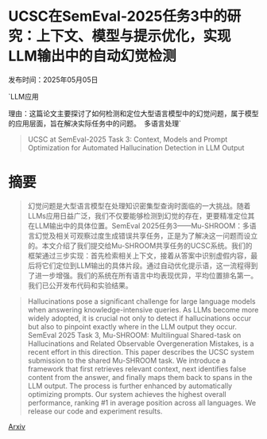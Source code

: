 # UCSC在SemEval-2025任务3中的研究：上下文、模型与提示优化，实现LLM输出中的自动幻觉检测

发布时间：2025年05月05日

`LLM应用

理由：这篇论文主要探讨了如何检测和定位大型语言模型中的幻觉问题，属于模型的应用层面，旨在解决实际任务中的问题。` `多语言处理`

> UCSC at SemEval-2025 Task 3: Context, Models and Prompt Optimization for Automated Hallucination Detection in LLM Output

# 摘要

> 幻觉问题是大型语言模型在处理知识密集型查询时面临的一大挑战。随着LLMs应用日益广泛，我们不仅要能够检测到幻觉的存在，更要精准定位其在LLM输出中的具体位置。SemEval 2025任务3——Mu-SHROOM：多语言幻觉及相关可观察过度生成错误共享任务，正是为了解决这一问题而设立的。本文介绍了我们提交给Mu-SHROOM共享任务的UCSC系统。我们的框架通过三步实现：首先检索相关上下文，接着从答案中识别虚假内容，最后将它们定位到LLM输出的具体片段。通过自动优化提示语，这一流程得到了进一步增强。我们的系统在所有语言中均表现优异，平均位置排名第一。我们已公开发布代码和实验结果。


> Hallucinations pose a significant challenge for large language models when answering knowledge-intensive queries. As LLMs become more widely adopted, it is crucial not only to detect if hallucinations occur but also to pinpoint exactly where in the LLM output they occur. SemEval 2025 Task 3, Mu-SHROOM: Multilingual Shared-task on Hallucinations and Related Observable Overgeneration Mistakes, is a recent effort in this direction. This paper describes the UCSC system submission to the shared Mu-SHROOM task. We introduce a framework that first retrieves relevant context, next identifies false content from the answer, and finally maps them back to spans in the LLM output. The process is further enhanced by automatically optimizing prompts. Our system achieves the highest overall performance, ranking #1 in average position across all languages. We release our code and experiment results.

[Arxiv](https://arxiv.org/abs/2505.03030)